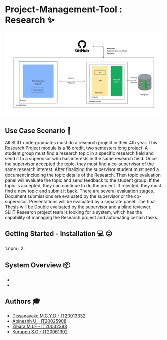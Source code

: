 # Project-Management-Tool : Research :sparkles:

![logo](images/architecture.png "logo")

## Use Case Scenario :palm_tree:

All SLIIT undergraduates must do a research project in their 4th year. This Research Project
module is a 16 credit, two semesters long project. A student group must find a research topic in
a specific research field and send it to a supervisor who has interests in the same research field.
Once the supervisor accepted the topic, they must find a co-supervisor of the same research
interest.
After finalizing the supervisor student must send a document including the topic details of the
Research. Then topic evaluation panel will evaluate the topic and send feedback to the student
group. If the topic is accepted, they can continue to do the project. If rejected, they must find a
new topic and submit it back.
There are several evaluation stages. Document submissions are evaluated by the supervisor or
the co-supervisor. Presentations will be evaluated by a separate panel. The final Thesis will be
Double evaluated by the supervisor and a blind reviewer.
SLIIT Research project team is looking for a system, which has the capability of managing the
Research project and automating certain tasks.

## Getting Started - Installation :computer: :stuck_out_tongue:

1.npm i
2.


## System Overview :package:

-
-

## Authors :mortar_board:
- [Dissanayake M.C.Y.D  -  IT20013332](https://github.com/Chabbax)
- [Abineshh U  -  IT20025908](https://github.com/)
- [Zihara M.I.F  -  IT20032388](https://github.com/Zihara)
- [Kuruppu S.G  -  IT20061302](https://github.com/)

